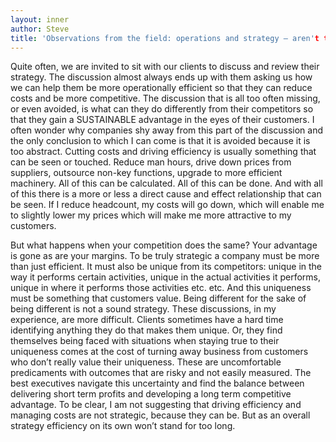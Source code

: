 ```yaml
---
layout: inner
author: Steve
title: 'Observations from the field: operations and strategy – aren't they the same?'
---
```

Quite often, we are invited to sit with our clients to discuss and review their strategy. The discussion almost always ends up with them asking us how we can help them be more operationally efficient so that they can reduce costs and be more competitive.  The discussion that is all too often missing, or even avoided, is what can they do differently from their competitors so that they gain a SUSTAINABLE advantage in the eyes of their customers. I often wonder why companies shy away from this part of the discussion and the only conclusion to which I can come is that it is avoided because it is too abstract. Cutting costs and driving efficiency is usually something that can be seen or touched. Reduce man hours, drive down prices from suppliers, outsource non-key functions, upgrade to more efficient machinery. All of this can be calculated. All of this can be done. And with all of this there is a more or less a direct cause and effect relationship that can be seen. If I reduce headcount, my costs will go down, which will enable me to slightly lower my prices which will make me more attractive to my customers. 

But what happens when your competition does the same? Your advantage is gone as are your margins. To be truly strategic a company must be more than just efficient. It must also be unique from its competitors: unique in the way it performs certain activities, unique in the actual activities it performs, unique in where it performs those activities etc. etc. And this uniqueness must be something that customers value. Being different for the sake of being different is not a sound strategy. These discussions, in my experience, are more difficult. Clients sometimes have a hard time identifying anything they do that makes them unique. Or, they find themselves being faced with situations when staying true to their uniqueness comes at the cost of turning away business from customers who don’t really value their uniqueness. These are uncomfortable predicaments with outcomes that are risky and not easily measured. The best executives navigate this uncertainty and find the balance between delivering short term profits and developing a long term competitive advantage. To be clear, I am not suggesting that driving efficiency and managing costs are not strategic, because they can be. But as an overall strategy efficiency on its own won’t stand for too long. 